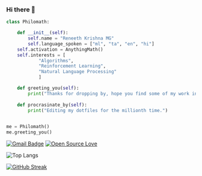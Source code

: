 ### Hi there 👋

```python
class Philomath:

    def __init__(self):
        self.name = "Reneeth Krishna MG"
        self.language_spoken = ["ml", "ta", "en", "hi"]
	self.activation = AnythingMath()
	self.interests = [
			"Algorithms",
			"Reinforcement Learning",
			"Natural Language Processing"
			]

    def greeting_you(self):
        print("Thanks for dropping by, hope you find some of my work interesting.")
	
	def procrasinate_by(self):
		print("Editing my dotfiles for the millionth time.")
	

me = Philomath()
me.greeting_you()
```

[![Gmail Badge](https://img.shields.io/badge/-mail@me-c14438?style=flat-square&logo=Gmail&logoColor=white&link=mailto:bs17b025@smail.iitm.ac.in.com)](mailto:bs17b025@smail.iitm.ac.in)
[![Open Source Love](https://badges.frapsoft.com/os/v1/open-source.svg?v=102)](https://github.com/ellerbrock/open-source-badge/)


![Top Langs](https://github-readme-stats.vercel.app/api/top-langs/?username=qberg&hide=jupyter%20notebook,html,tex&theme=highcontrast)

[![GitHub Streak](https://streak-stats.demolab.com/?user=qberg&theme=highcontrast)](https://git.io/streak-stats)





















<!--
**qberg/qberg** is a ✨ _special_ ✨ repository because its `README.md` (this file) appears on your GitHub profile.

Here are some ideas to get you started:

- 🔭 I’m currently working on ...
- 🌱 I’m currently learning ...
- 👯 I’m looking to collaborate on ...
- 🤔 I’m looking for help with ...
- 💬 Ask me about ...
- 📫 How to reach me: ...
- 😄 Pronouns: ...
- ⚡ Fun fact: ...
-->
